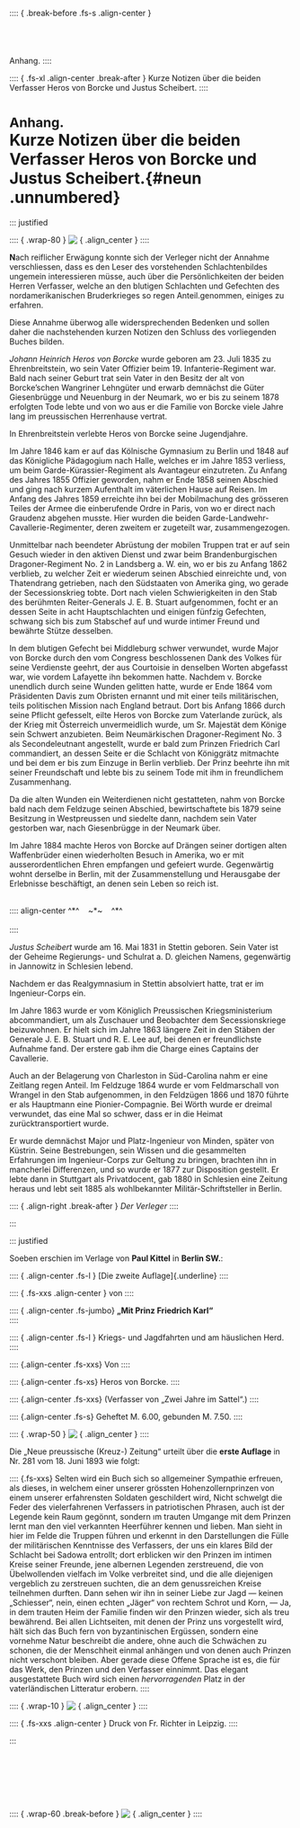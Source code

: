 :::: { .break-before .fs-s .align-center }
<br /><br /><br /><br /><br />Anhang.
::::

:::: { .fs-xl .align-center .break-after  }
Kurze Notizen über die beiden Verfasser Heros von Borcke und Justus Scheibert.
::::

# <small>Anhang.</small><br /> Kurze Notizen über die beiden Verfasser Heros von Borcke und Justus Scheibert.{#neun .unnumbered}

::: justified

:::: { .wrap-80 }
![&nbsp;](Die_grosse_Reiterschlacht_bei_BrandyStation_176.jpg ""){ .align_center }
::::

**N**ach reiflicher Erwägung konnte sich der Verleger nicht der Annahme
verschliessen, dass es den Leser des vorstehenden Schlachtenbildes ungemein
interessieren müsse, auch über die Persönlichkeiten der beiden Herren Verfasser,
welche an den blutigen Schlachten und Gefechten des nordamerikanischen
Bruderkrieges so regen Anteil.genommen, einiges zu erfahren.

Diese Annahme überwog alle widersprechenden Bedenken und sollen daher die
nachstehenden kurzen Notizen den Schluss des vorliegenden Buches bilden.

*Johann Heinrich Heros von Borcke* wurde geboren am 23. Juli 1835 zu
Ehrenbreitstein, wo sein Vater Offizier beim 19. Infanterie-Regiment war. Bald
nach seiner Geburt trat sein Vater in den Besitz der alt von Borcke’schen
Wangriner Lehngüter und erwarb demnächst die Güter Giesenbrügge und Neuenburg in
der Neumark, wo er bis zu seinem 1878 erfolgten Tode lebte und von wo aus er die
Familie von Borcke viele Jahre lang im preussischen Herrenhause vertrat.

In Ehrenbreitstein verlebte Heros von Borcke seine Jugendjahre.

Im Jahre 1846 kam er auf das Kölnische Gymnasium zu Berlin und 1848 auf das
Königliche Pädagogium nach Halle, welches er im Jahre 1853 verliess, um beim
Garde-Kürassier-Regiment als Avantageur einzutreten. Zu Anfang des Jahres 1855
Offizier geworden, nahm er Ende 1858 seinen Abschied und ging nach kurzem
Aufenthalt im väterlichen Hause auf Reisen. Im Anfang des Jahres 1859 erreichte
ihn bei der Mobilmachung des grösseren Teiles der Armee die einberufende Ordre
in Paris, von wo er direct nach Graudenz abgehen musste. Hier wurden die beiden
Garde-Landwehr-Cavallerie-Regimenter, deren zweitem er zugeteilt war,
zusammengezogen.

Unmittelbar nach beendeter Abrüstung der mobilen Truppen trat er auf sein Gesuch
wieder in den aktiven Dienst und zwar beim Brandenburgischen Dragoner-Regiment
No. 2 in Landsberg a. W. ein, wo er bis zu Anfang 1862 verblieb, zu welcher Zeit
er wiederum seinen Abschied einreichte und, von Thatendrang getrieben, nach den
Südstaaten von Amerika ging, wo gerade der Secessionskrieg tobte. Dort nach
vielen Schwierigkeiten in den Stab des berühmten Reiter-Generals J. E. B. Stuart
aufgenommen, focht er an dessen Seite in acht Hauptschlachten und einigen
fünfzig Gefechten, schwang sich bis zum Stabschef auf und wurde intimer Freund
und bewährte Stütze desselben.

In dem blutigen Gefecht bei Middleburg schwer verwundet, wurde Major von Borcke
durch den vom Congress beschlossenen Dank des Volkes für seine Verdienste
geehrt, der aus Courtoisie in denselben Worten abgefasst war, wie vordem
Lafayette ihn bekommen hatte. Nachdem v. Borcke unendlich durch seine Wunden
gelitten hatte, wurde er Ende 1864 vom Präsidenten Davis zum Obristen ernannt
und mit einer teils militärischen, teils politischen Mission nach England
betraut. Dort bis Anfang 1866 durch seine Pflicht gefesselt, eilte Heros von
Borcke zum Vaterlande zurück, als der Krieg mit Österreich unvermeidlich wurde,
um Sr. Majestät dem Könige sein Schwert anzubieten. Beim Neumärkischen
Dragoner-Regiment No. 3 als Secondeleutnant angestellt, wurde er bald zum
Prinzen Friedrich Carl commandiert, an dessen Seite er die Schlacht von
Königgrätz mitmachte und bei dem er bis zum Einzuge in Berlin verblieb. Der
Prinz beehrte ihn mit seiner Freundschaft und lebte bis zu seinem Tode mit ihm
in freundlichem Zusammenhang. 

Da die alten Wunden ein Weiterdienen nicht gestatteten, nahm von Borcke bald
nach dem Feldzuge seinen Abschied, bewirtschaftete bis 1879 seine Besitzung in
Westpreussen und siedelte dann, nachdem sein Vater gestorben war, nach
Giesenbrügge in der Neumark über.

Im Jahre 1884 machte Heros von Borcke auf Drängen seiner dortigen alten
Waffenbrüder einen wiederholten Besuch in Amerika, wo er mit ausserordentlichen
Ehren empfangen und gefeiert wurde. Gegenwärtig wohnt derselbe in Berlin, mit
der Zusammenstellung und Herausgabe der Erlebnisse beschäftigt, an denen sein
Leben so reich ist.<br /><br />

:::: align-center
^\*^&nbsp;&nbsp;&nbsp;&nbsp;~\*~&nbsp;&nbsp;&nbsp;&nbsp;^\*^<br /><br />
::::

*Justus Scheibert* wurde am 16. Mai 1831 in Stettin geboren. Sein Vater ist der
Geheime Regierungs- und Schulrat a. D. gleichen Namens, gegenwärtig in Jannowitz
in Schlesien lebend.

Nachdem er das Realgymnasium in Stettin absolviert hatte, trat er im
Ingenieur-Corps ein.

Im Jahre 1863 wurde er vom Königlich Preussischen Kriegsministerium
abcommandiert, um als Zuschauer und Beobachter dem Secessionskriege beizuwohnen.
Er hielt sich im Jahre 1863 längere Zeit in den Stäben der Generale J. E. B.
Stuart und R. E. Lee auf, bei denen er freundlichste Aufnahme fand. Der erstere
gab ihm die Charge eines Captains der Cavallerie.

Auch an der Belagerung von Charleston in Süd-Carolina nahm er eine Zeitlang regen
Anteil. Im Feldzuge 1864 wurde er vom Feldmarschall von Wrangel in den Stab
aufgenommen, in den Feldzügen 1866 und 1870 führte er als Hauptmann eine
Pionier-Compagnie. Bei Wörth wurde er dreimal verwundet, das eine Mal so schwer,
dass er in die Heimat zurücktransportiert wurde.

Er wurde demnächst Major und Platz-Ingenieur von Minden, später von Küstrin.
Seine Bestrebungen, sein Wissen und die gesammelten Erfahrungen im
Ingenieur-Corps zur Geltung zu bringen, brachten ihn in mancherlei Differenzen,
und so wurde er 1877 zur Disposition gestellt. Er lebte dann in Stuttgart als
Privatdocent, gab 1880 in Schlesien eine Zeitung heraus und lebt seit 1885 als
wohlbekannter Militär-Schriftsteller in Berlin.

:::: { .align-right .break-after }
*Der Verleger*
::::

:::


::: justified 

Soeben erschien im Verlage von **Paul Kittel** in **Berlin SW.**: 

:::: { .align-center .fs-l }
[Die zweite Auflage]{.underline}
::::

:::: { .fs-xxs .align-center }
von
::::

:::: { .align-center .fs-jumbo}
**„Mit Prinz Friedrich Karl“**<br />
::::

:::: { .align-center .fs-l }
Kriegs- und Jagdfahrten und am häuslichen Herd.
::::

:::: {.align-center .fs-xxs}
Von
::::

:::: {.align-center .fs-xs}
Heros von Borcke.
::::

:::: {.align-center .fs-xxs}
(Verfasser von „Zwei Jahre im Sattel“.)
::::

:::: {.align-center .fs-s}
Geheftet M. 6.00, gebunden M. 7.50.
::::

:::: { .wrap-50 }
![&nbsp;](logo5.jpg ""){ .align_center }
::::


Die „Neue preussische (Kreuz-) Zeitung“ urteilt über die **erste Auflage** in Nr. 281 vom 18. Juni 1893 wie folgt: 


:::: {.fs-xxs}
Selten wird ein Buch sich so allgemeiner Sympathie erfreuen, als dieses, in
welchem einer unserer grössten Hohenzollernprinzen von einem unserer
erfahrensten Soldaten geschildert wird, Nicht schwelgt die Feder des
vielerfahrenen Verfassers in patriotischen Phrasen, auch ist der Legende kein
Raum gegönnt, sondern ım trauten Umgange mit dem Prinzen lernt man den viel
verkannten Heerführer kennen und lieben. Man sieht in hier im Felde die Truppen
führen und erkennt in den Darstellungen die Fülle der militärischen Kenntnisse
des Verfassers, der uns ein klares Bild der Schlacht bei Sadowa entrollt; dort
erblicken wir den Prinzen im intimen Kreise seiner Freunde, jene albernen
Legenden zerstreuend, die von Übelwollenden vielfach im Volke verbreitet sind,
und die alle diejenigen vergeblich zu zerstreuen suchten, die an dem
genussreichen Kreise teilnehmen durften. Dann sehen wir ihn in seiner Liebe zur
Jagd — keinen „Schiesser“, nein, einen echten „Jäger“ von rechtem Schrot und
Korn, — Ja, in dem trauten Heim der Familie finden wir den Prinzen wieder, sich
als treu bewährend. Bei allen Lichtseiten, mit denen der Prinz uns vorgestellt
wird, hält sich das Buch fern von byzantinischen Ergüssen, sondern eine vornehme
Natur beschreibt die andere, ohne auch die Schwächen zu schonen, die der
Menschheit einmal anhängen und von denen auch Prinzen nicht verschont bleiben.
Aber gerade diese Offene Sprache ist es, die für das Werk, den Prinzen und den
Verfasser einnimmt. Das elegant ausgestattete Buch wird sich einen
*hervorragenden* Platz in der vaterländischen Litteratur erobern.
::::

:::: { .wrap-10 }
![&nbsp;](logo6.jpg ""){ .align_center }
::::

:::: { .fs-xxs .align-center }
Druck von Fr. Richter in Leipzig.
::::

:::

<br /><br /><br /><br /><br />

:::: { .wrap-60 .break-before }
![&nbsp;](logo7.jpg ""){ .align_center }
::::
